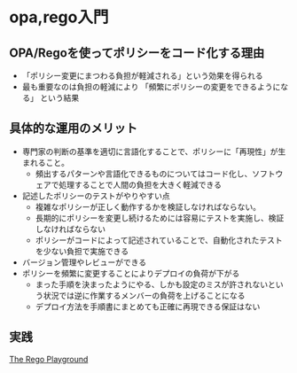 # opa,rego入門

## OPA/Regoを使ってポリシーをコード化する理由
- 「ポリシー変更にまつわる負担が軽減される」という効果を得られる
- 最も重要なのは負担の軽減により 「頻繁にポリシーの変更をできるようになる」 という結果

## 具体的な運用のメリット
- 専門家の判断の基準を適切に言語化することで、ポリシーに「再現性」が生まれること。
  - 頻出するパターンや言語化できるものについてはコード化し、ソフトウェアで処理することで人間の負担を大きく軽減できる
- 記述したポリシーのテストがやりやすい点
  - 複雑なポリシーが正しく動作するかを検証しなければならない。
  - 長期的にポリシーを変更し続けるためには容易にテストを実施し、検証しなければならない
  - ポリシーがコードによって記述されていることで、自動化されたテストを少ない負担で実施できる
- バージョン管理やレビューができる
- ポリシーを頻繁に変更することによりデプロイの負荷が下がる
  - まった手順を決まったようにやる、しかも設定のミスが許されないという状況では逆に作業するメンバーの負荷を上げることになる
  - デプロイ方法を手順書にまとめても正確に再現できる保証はない
  
## 実践
[The Rego Playground](https://play.openpolicyagent.org/p/mm5faX5bz8)
